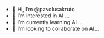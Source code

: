- 👋 Hi, I’m @pavolusakruto
- 👀 I’m interested in AI ...
- 🌱 I’m currently learning AI ...
- 💞️ I’m looking to collaborate on  AI...


<!---
pavolusakruto/pavolusakruto is a ✨ special ✨ repository because its `README.md` (this file) appears on your GitHub profile.
You can click the Preview link to take a look at your changes.
--->
